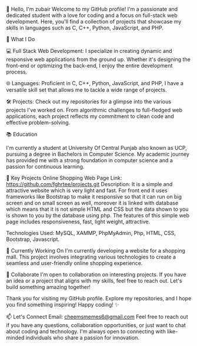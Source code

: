 👋 Hello, I'm zubair
Welcome to my GitHub profile! I'm a passionate and dedicated student with a love for coding and a focus on full-stack web development. Here, you'll find a collection of projects that showcase my skills in languages such as C, C++, Python, JavaScript, and PHP.

🚀 What I Do

💻 Full Stack Web Development: I specialize in creating dynamic and responsive web applications from the ground up. Whether it's designing the front-end or optimizing the back-end, I enjoy the entire development process.

🌐 Languages: Proficient in C, C++, Python, JavaScript, and PHP, I have a versatile skill set that allows me to tackle a wide range of projects.

🛠️ Projects: Check out my repositories for a glimpse into the various projects I've worked on. From algorithmic challenges to full-fledged web applications, each project reflects my commitment to clean code and effective problem-solving.

📚 Education

I'm currently a student at University Of Central Punjab also known as UCP, pursuing a degree in Bachelors in Computer Science. My academic journey has provided me with a strong foundation in computer science and a passion for continuous learning.

🌟 Key Projects
Online Shopping Web Page
Link: https://github.com/fghrtee/projects.git
Description: It is a simple and attractive website which is very light and fast. For front end it uses frameworks like Bootstrap to make it responsive so that it can run on big screen and on small screen as well, moreover it is linked with database which means that it is not 
simple HTML and CSS but the data shown to you is shown to you by the database using php. The features of this simple web page includes responsiveness, fast, light weight, attractive.

Technologies Used: MySQL, XAMMP, PhpMyAdmin, Php, HTML, CSS, Bootstrap, Javascript.


🌱 Currently Working On
I'm currently developing a website for a shopping mall. This project involves integrating various technologies to create a seamless and user-friendly online shopping experience.

🤝 Collaborate
I'm open to collaboration on interesting projects. If you have an idea or a project that aligns with my skills, feel free to reach out. Let's build something amazing together!

Thank you for visiting my GitHub profile. Explore my repositories, and I hope you find something inspiring! Happy coding! ✨

📫 Let's Connect
Email: cheemsmemes6@gmail.com
Feel free to reach out if you have any questions, collaboration opportunities, or just want to chat about coding and technology. I'm always open to connecting with like-minded individuals who share a passion for innovation.
